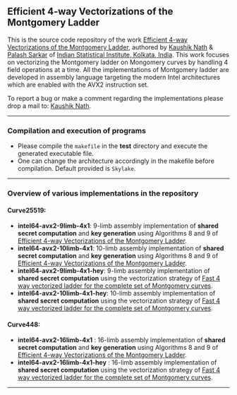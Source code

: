 ## Efficient 4-way Vectorizations of the Montgomery Ladder

This is the source code repository of the work [Efficient 4-way Vectorizations of the Montgomery Ladder](https://eprint.iacr.org/2020/378.pdf), authored by [Kaushik Nath](kaushikn_r@isical.ac.in) & [Palash Sarkar](palash@isical.ac.in) of [Indian Statistical Institute, Kolkata, India](https://www.isical.ac.in).
This work focuses on vectorizing the Montgomery ladder on Mongomery curves by handling 4 field operations at a time. All the implementations of Montgomery ladder are developed in assembly language targeting the modern Intel architectures which are enabled with the AVX2 instruction set.

To report a bug or make a comment regarding the implementations please drop a mail to: [Kaushik Nath](kaushikn_r@isical.ac.in).

---

### Compilation and execution of programs 
    
* Please compile the ```makefile``` in the **test** directory and execute the generated executable file. 
* One can change the architecture accordingly in the makefile before compilation. Default provided is ```Skylake```.
---

### Overview of various implementations in the repository

#### Curve25519:

* **intel64-avx2-9limb-4x1**: 9-limb assembly implementation of **shared secret computation** and **key generation** using Algorithms 8 and 9 of [Efficient 4-way Vectorizations of the Montgomery Ladder](https://eprint.iacr.org/2020/378.pdf).
* **intel64-avx2-10limb-4x1**: 10-limb assembly implementation of **shared secret computation** and **key generation** using Algorithms 8 and 9 of [Efficient 4-way Vectorizations of the Montgomery Ladder](https://eprint.iacr.org/2020/378.pdf).
* **intel64-avx2-9limb-4x1-hey**: 9-limb assembly implementation of **shared secret computation** using the vectorization strategy of [Fast 4 way vectorized ladder for the complete set of Montgomery curves](https://eprint.iacr.org/2020/388.pdf). 
* **intel64-avx2-10limb-4x1-hey**: 10-limb assembly implementation of **shared secret computation** using the vectorization strategy of [Fast 4 way vectorized ladder for the complete set of Montgomery curves](https://eprint.iacr.org/2020/388.pdf).

    
#### Curve448:

* **intel64-avx2-16limb-4x1**  : 16-limb assembly implementation of **shared secret computation** and **key generation** using Algorithms 8 and 9 of [Efficient 4-way Vectorizations of the Montgomery Ladder](https://eprint.iacr.org/2020/378.pdf).
* **intel64-avx2-16limb-4x1-hey**  : 16-limb assembly implementation of **shared secret computation** using the vectorization strategy of [Fast 4 way vectorized ladder for the complete set of Montgomery curves](https://eprint.iacr.org/2020/388.pdf).

---    
